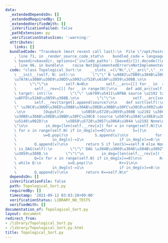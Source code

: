 ```yaml
---
data:
  _extendedDependsOn: []
  _extendedRequiredBy: []
  _extendedVerifiedWith: []
  _isVerificationFailed: false
  _pathExtension: py
  _verificationStatusIcon: ':warning:'
  attributes:
    links: []
  bundledCode: "Traceback (most recent call last):\n  File \"/opt/hostedtoolcache/Python/3.10.8/x64/lib/python3.10/site-packages/onlinejudge_verify/documentation/build.py\"\
    , line 71, in _render_source_code_stat\n    bundled_code = language.bundle(stat.path,\
    \ basedir=basedir, options={'include_paths': [basedir]}).decode()\n  File \"/opt/hostedtoolcache/Python/3.10.8/x64/lib/python3.10/site-packages/onlinejudge_verify/languages/python.py\"\
    , line 96, in bundle\n    raise NotImplementedError\nNotImplementedError\n"
  code: "class Topological_Sort:\n    __slots__=(\"N\",\"__arc\",\"__rev\")\n    def\
    \ __init__(self, N: int):\n        \"\"\" N \u9802\u70B9\u304B\u3089\u306A\u308B\
    \u7A7A\u30B0\u30E9\u30D5\u3092\u7528\u610F\u3059\u308B.\n\n        N: int\n  \
    \      \"\"\"\n        self.N=N\n        self.__arc=[[] for _ in  range(N)]\n\
    \        self.__rev=[[] for _ in range(N)]\n\n    def add_arc(self, source: int,\
    \ target: int):\n        \"\"\" \u6709\u5411\u8FBA source \u2192 taeget \u3092\
    \u8FFD\u52A0\u3059\u308B.\n\n        \"\"\"\n        self.__arc[source].append(target)\n\
    \        self.__rev[target].append(source)\n\n    def sort(self):\n        \"\"\
    \" \u30C8\u30DD\u30ED\u30B8\u30AB\u30EB\u30BD\u30FC\u30C8\u3092\u6C42\u3081\u308B\
    .\n\n        [Ouput]\n        \u5B58\u5728\u3059\u308B \u2192 \u30C8\u30DD\u30ED\
    \u30B8\u30AB\u30EB\u30BD\u30FC\u30C8 (source \u5074\u304C\u30EA\u30B9\u30C8\u306E\
    \u5148\u982D)\n        \u5B58\u5728\u3057\u306A\u3044 \u2192 None\n        \"\"\
    \"\n\n        in_deg=[len(self.__rev[x]) for x in range(self.N)]\n        Q=[x\
    \ for x in range(self.N) if in_deg[x]==0]\n\n        S=[]\n        while Q:\n\
    \            u=Q.pop()\n            S.append(u)\n\n            for v in self.__arc[u]:\n\
    \                in_deg[v]-=1\n                if in_deg[v]==0:\n            \
    \        Q.append(v)\n\n        return S if len(S)==self.N else None\n\n    def\
    \ is_DAG(self):\n        \"\"\" DAG \u304B\u3069\u3046\u304B\u3092\u5224\u5B9A\
    \u3059\u308B.\n        \"\"\"\n        in_deg=[len(self.__rev[x]) for x in range(self.N)]\n\
    \        Q=[x for x in range(self.N) if in_deg[x]==0]\n\n        K=0\n       \
    \ while Q:\n            u=Q.pop()\n            K+=1\n\n            for v in self.__arc[u]:\n\
    \                in_deg[v]-=1\n                if in_deg[v]==0:\n            \
    \        Q.append(v)\n\n        return K==self.N\n"
  dependsOn: []
  isVerificationFile: false
  path: Topological_Sort.py
  requiredBy: []
  timestamp: '2021-09-12 03:03:28+09:00'
  verificationStatus: LIBRARY_NO_TESTS
  verifiedWith: []
documentation_of: Topological_Sort.py
layout: document
redirect_from:
- /library/Topological_Sort.py
- /library/Topological_Sort.py.html
title: Topological_Sort.py
---
```

